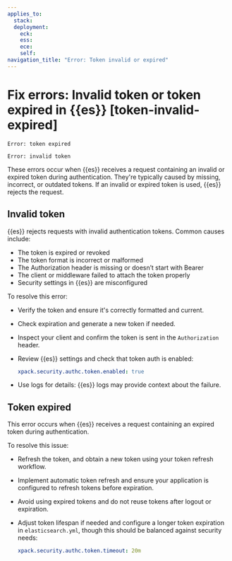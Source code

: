 ```yaml
---
applies_to:
  stack:
  deployment:
    eck:
    ess:
    ece:
    self:
navigation_title: "Error: Token invalid or expired"
---
```


# Fix errors: Invalid token or token expired in {{es}} [token-invalid-expired]

```console
Error: token expired
```

```console
Error: invalid token
```

These errors occur when {{es}} receives a request containing an invalid or expired token during authentication. They're typically caused by missing, incorrect, or outdated tokens. If an invalid or expired token is used, {{es}} rejects the request.

## Invalid token

{{es}} rejects requests with invalid authentication tokens. Common causes include:

- The token is expired or revoked
- The token format is incorrect or malformed
- The Authorization header is missing or doesn’t start with Bearer
- The client or middleware failed to attach the token properly
- Security settings in {{es}} are misconfigured

To resolve this error:

- Verify the token and ensure it's correctly formatted and current.
- Check expiration and generate a new token if needed.
- Inspect your client and confirm the token is sent in the `Authorization` header.
- Review {{es}} settings and check that token auth is enabled:

   ```yaml
   xpack.security.authc.token.enabled: true
   ```

- Use logs for details: {{es}} logs may provide context about the failure.


## Token expired

This error occurs when {{es}} receives a request containing an expired token during authentication.

To resolve this issue:

- Refresh the token, and obtain a new token using your token refresh workflow.
- Implement automatic token refresh and ensure your application is configured to refresh tokens before expiration.
- Avoid using expired tokens and do not reuse tokens after logout or expiration.
- Adjust token lifespan if needed and configure a longer token expiration in `elasticsearch.yml`, though this should be balanced against security needs:

   ```yaml
   xpack.security.authc.token.timeout: 20m
   ```
   